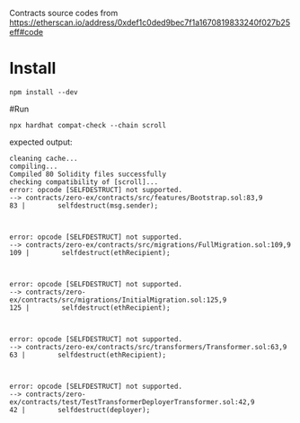 Contracts source codes from https://etherscan.io/address/0xdef1c0ded9bec7f1a1670819833240f027b25eff#code

# Install
```shell
npm install --dev
```

#Run

```shell
npx hardhat compat-check --chain scroll
```
expected output:
```shell
cleaning cache...
compiling...
Compiled 80 Solidity files successfully
checking compatibility of [scroll]...
error: opcode [SELFDESTRUCT] not supported.
--> contracts/zero-ex/contracts/src/features/Bootstrap.sol:83,9
83 |        selfdestruct(msg.sender);



error: opcode [SELFDESTRUCT] not supported.
--> contracts/zero-ex/contracts/src/migrations/FullMigration.sol:109,9
109 |        selfdestruct(ethRecipient);



error: opcode [SELFDESTRUCT] not supported.
--> contracts/zero-ex/contracts/src/migrations/InitialMigration.sol:125,9
125 |        selfdestruct(ethRecipient);



error: opcode [SELFDESTRUCT] not supported.
--> contracts/zero-ex/contracts/src/transformers/Transformer.sol:63,9
63 |        selfdestruct(ethRecipient);



error: opcode [SELFDESTRUCT] not supported.
--> contracts/zero-ex/contracts/test/TestTransformerDeployerTransformer.sol:42,9
42 |        selfdestruct(deployer);
```
